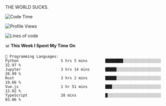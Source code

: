 THE WORLD SUCKS.

<!--START_SECTION:waka-->
![Code Time](http://img.shields.io/badge/Code%20Time-887%20hrs%2050%20mins-blue)

![Profile Views](http://img.shields.io/badge/Profile%20Views-0-blue)

![Lines of code](https://img.shields.io/badge/From%20Hello%20World%20I%27ve%20Written-1.3%20million%20lines%20of%20code-blue)

📊 **This Week I Spent My Time On** 

```text
💬 Programming Languages: 
Python                   5 hrs 5 mins        ████████░░░░░░░░░░░░░░░░░   32.97 % 
Jupyter                  3 hrs 14 mins       █████░░░░░░░░░░░░░░░░░░░░   20.99 % 
Rust                     3 hrs 2 mins        █████░░░░░░░░░░░░░░░░░░░░   19.66 % 
Vue.js                   1 hr 51 mins        ███░░░░░░░░░░░░░░░░░░░░░░   12.02 % 
TypeScript               28 mins             █░░░░░░░░░░░░░░░░░░░░░░░░   03.06 % 
```


<!--END_SECTION:waka-->
